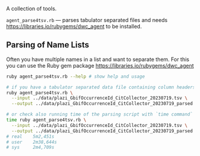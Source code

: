A collection of tools.

`agent_parse4tsv.rb` — parses tabulator separated files and needs <https://libraries.io/rubygems/dwc_agent> to be installed.


## Parsing of Name Lists

Often you have multiple names in a list and want to separate them. For this you can use the Ruby gem package <https://libraries.io/rubygems/dwc_agent>

```bash
ruby agent_parse4tsv.rb --help # show help and usage

# if you have a tabulator separated data file containing column headers and in the 1st column the name lists, then try something like:
ruby agent_parse4tsv.rb \
  --input ../data/plazi_GbifOccurrenceId_CitCollector_20230719.tsv \
  --output ../data/plazi_GbifOccurrenceId_CitCollector_20230719_parsed.tsv

# or check also running time of the parsing script with `time command`
time ruby agent_parse4tsv.rb \
  --input ../data/plazi_GbifOccurrenceId_CitCollector_20230719.tsv \
  --output ../data/plazi_GbifOccurrenceId_CitCollector_20230719_parsed.tsv
# real    5m2,451s
# user    2m38,644s
# sys     2m4,709s
```
